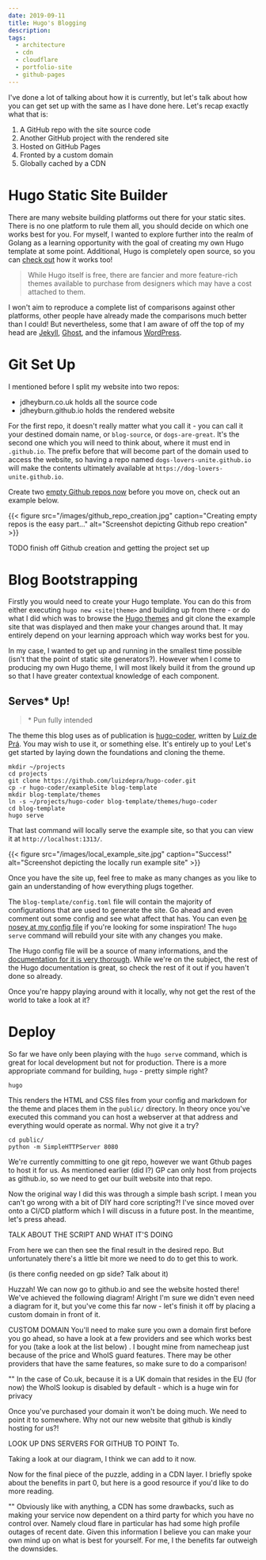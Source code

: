 ```yaml
---
date: 2019-09-11
title: Hugo's Blogging
description:
tags:
  - architecture
  - cdn
  - cloudflare
  - portfolio-site
  - github-pages
---
```


I've done a lot of talking about how it is currently, but let's talk about how you can get set up with the same as I have done here. Let's recap exactly what that is:

1. A GitHub repo with the site source code
1. Another GitHub project with the rendered site
1. Hosted on GitHub Pages
1. Fronted by a custom domain
1. Globally cached by a CDN 

# Hugo Static Site Builder

There are many website building platforms out there for your static sites. There is no one platform to rule them all, you should decide on which one works best for you. For myself, I wanted to explore further into the realm of Golang as a learning opportunity with the goal of creating my own Hugo template at some point. Additional, Hugo is completely open source, so you can [check out](https://github.com/gohugoio/hugo) how it works too!

> While Hugo itself is free, there are fancier and more feature-rich themes available to purchase from designers which may have a cost attached to them.

I won't aim to reproduce a complete list of comparisons against other platforms, other people have already made the comparisons much better than I could! But nevertheless, some that I am aware of off the top of my head are [Jekyll](https://jekyllrb.com/), [Ghost](https://ghost.org/), and the infamous [WordPress](https://wordpress.com/).

# Git Set Up

I mentioned before I split my website into two repos:
- jdheyburn.co.uk holds all the source code
- jdheyburn.github.io holds the rendered website 

For the first repo, it doesn't really matter what you call it - you can call it your destined domain name, or `blog-source`, or `dogs-are-great`. It's the second one which you will need to think about, where it must end in `.github.io`. The prefix before that will become part of the domain used to access the website, so having a repo named `dogs-lovers-unite.github.io` will make the contents ultimately available at `https://dog-lovers-unite.github.io`. 

Create two [empty Github repos now](https://github.com/new) before you move on, check out an example below.

{{< figure src="/images/github_repo_creation.jpg" caption="Creating empty repos is the easy part..." alt="Screenshot depicting Github repo creation" >}}

TODO finish off Github creation and getting the project set up


# Blog Bootstrapping

Firstly you would need to create your Hugo template. You can do this from either executing `hugo new <site|theme>` and building up from there - or do what I did which was to browse the [Hugo themes](https://themes.gohugo.io/) and git clone the example site that was displayed and then make your changes around that. It may entirely depend on your learning approach which way works best for you.

In my case, I wanted to get up and running in the smallest time possible (isn't that the point of static site generators?). However when I come to producing my own Hugo theme, I will most likely build it from the ground up so that I have greater contextual knowledge of each component.

## Serves* Up!

> \* Pun fully intended

The theme this blog uses as of publication is [hugo-coder](https://themes.gohugo.io/hugo-coder/), written by [Luiz de Prá](https://luizdepra.dev/). You may wish to use it, or something else. It's entirely up to you! Let's get started by laying down the foundations and cloning the theme.

```
mkdir ~/projects
cd projects
git clone https://github.com/luizdepra/hugo-coder.git
cp -r hugo-coder/exampleSite blog-template
mkdir blog-template/themes
ln -s ~/projects/hugo-coder blog-template/themes/hugo-coder
cd blog-template
hugo serve
```

That last command will locally serve the example site, so that you can view it at `http://localhost:1313/`.

{{< figure src="/images/local_example_site.jpg" caption="Success!" alt="Screenshot depicting the locally run example site" >}}

Once you have the site up, feel free to make as many changes as you like to gain an understanding of how everything plugs together. 

The `blog-template/config.toml` file will contain the majority of configurations that are used to generate the site. Go ahead and even comment out some config and see what affect that has. You can even [be nosey at my config file](https://github.com/jdheyburn/jdheyburn.co.uk/blob/master/config.toml) if you're looking for some inspiration! The `hugo serve` command will rebuild your site with any changes you make.

The Hugo config file will be a source of many informations, and the [documentation for it is very thorough](https://gohugo.io/getting-started/configuration/). While we're on the subject, the rest of the Hugo documentation is great, so check the rest of it out if you haven't done so already.

Once you're happy playing around with it locally, why not get the rest of the world to take a look at it?

# Deploy

So far we have only been playing with the `hugo serve` command, which is great for local development but not for production. There is a more appropriate command for building, `hugo` - pretty simple right? 

```
hugo
```

This renders the HTML and CSS files from your config and markdown for the theme and places them in the `public/` directory. In theory once you've executed this command you can host a webserver at that address and everything would operate as normal. Why not give it a try?

```
cd public/
python -m SimpleHTTPServer 8080
```

We're currently committing to one git repo, however we want Gthub pages to host it for us. As mentioned earlier (did I?) GP can only host from projects as github.io, so we need to get our built website into that repo.

Now the original way I did this was through a simple bash script. I mean you can't go wrong with a bit of DIY hard core scripting?! I've since moved over onto a CI/CD platform which I will discuss in a future post. In the meantime, let's press ahead.

TALK ABOUT THE SCRIPT AND WHAT IT'S DOING

From here we can then see the final result in the desired repo. But unfortunately there's a little bit more we need to do to get this to work.

(is there config needed on gp side? Talk about it)

Huzzah! We can now go to github.io and see the website hosted there! We've achieved the following diagram! Alright I'm sure we didn't even need a diagram for it, but you've come this far now - let's finish it off by placing a custom domain in front of it.

CUSTOM DOMAIN
You'll need to make sure you own a domain first before you go ahead, so have a look at a few providers and see which works best for you (take a look at the list below) . I bought mine from namecheap just because of the price and WhoIS guard features. There may be other providers that have the same features, so make sure to do a comparison!

"" In the case of Co.uk, because it is a UK domain that resides in the EU (for now) the WhoIS lookup is disabled by default - which is a huge win for privacy

Once you've purchased your domain it won't be doing much. We need to point it to somewhere. Why not our new website that github is kindly hosting for us?!

LOOK UP DNS SERVERS FOR GITHUB TO POINT To.

Taking a look at our diagram, I think we can add to it now.

Now for the final piece of the puzzle, adding in a CDN layer. I briefly spoke about the benefits in part 0, but here is a good resource if you'd like to do more reading.

"" Obviously like with anything, a CDN has some drawbacks, such as making your service now dependent on a third party for which you have no control over. Namely cloud flare in particular has had some high profile outages of recent date. Given this information I believe you can make your own mind up on what is best for yourself. For me, I the benefits far outweigh the downsides.
